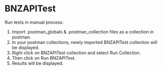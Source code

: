 # BNZAPITest

Run tests in manual process:
1. Import .postman_globals & .postman_collection files as a collection in postman.
2. In your postman collections, newly imported BNZAPITest collection will be displayed.
3. Right click on BNZAPITest collection and select Run Collection.
4. Then click on Run BNZAPITest.
5. Results will be displayed.
